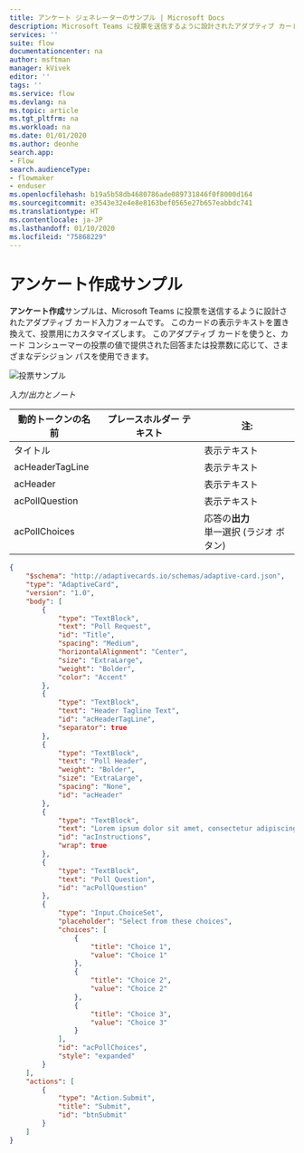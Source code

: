 ```yaml
---
title: アンケート ジェネレーターのサンプル | Microsoft Docs
description: Microsoft Teams に投票を送信するように設計されたアダプティブ カード入力フォーム。
services: ''
suite: flow
documentationcenter: na
author: msftman
manager: kVivek
editor: ''
tags: ''
ms.service: flow
ms.devlang: na
ms.topic: article
ms.tgt_pltfrm: na
ms.workload: na
ms.date: 01/01/2020
ms.author: deonhe
search.app:
- Flow
search.audienceType:
- flowmaker
- enduser
ms.openlocfilehash: b19a5b58db4680786ade089731846f0f8000d164
ms.sourcegitcommit: e3543e32e4e8e8163bef0565e27b657eabbdc741
ms.translationtype: HT
ms.contentlocale: ja-JP
ms.lasthandoff: 01/10/2020
ms.locfileid: "75868229"
---
```

# <a name="create-a-poll-sample"></a>アンケート作成サンプル

**アンケート作成**サンプルは、Microsoft Teams に投票を送信するように設計されたアダプティブ カード入力フォームです。 このカードの表示テキストを置き換えて、投票用にカスタマイズします。 このアダプティブ カードを使うと、カード コンシューマーの投票の値で提供された回答または投票数に応じて、さまざまなデシジョン パスを使用できます。

![投票サンプル](media/adaptive-cards/poll.png)

*入力/出力とノート*

| 動的トークンの名前 | プレースホルダー テキスト | 注:                                            |
|--------------------|------------------|---------------------------------------------------|
| タイトル              |                  | 表示テキスト                                      |
| acHeaderTagLine    |                  | 表示テキスト                                      |
| acHeader           |                  | 表示テキスト                                      |
| acPollQuestion     |                  | 表示テキスト                                      |
| acPollChoices      |                  | 応答の**出力**  <br> 単一選択 (ラジオ ボタン)|

``` json
{
    "$schema": "http://adaptivecards.io/schemas/adaptive-card.json",
    "type": "AdaptiveCard",
    "version": "1.0",
    "body": [
        {
            "type": "TextBlock",
            "text": "Poll Request",
            "id": "Title",
            "spacing": "Medium",
            "horizontalAlignment": "Center",
            "size": "ExtraLarge",
            "weight": "Bolder",
            "color": "Accent"
        },
        {
            "type": "TextBlock",
            "text": "Header Tagline Text",
            "id": "acHeaderTagLine",
            "separator": true
        },
        {
            "type": "TextBlock",
            "text": "Poll Header",
            "weight": "Bolder",
            "size": "ExtraLarge",
            "spacing": "None",
            "id": "acHeader"
        },
        {
            "type": "TextBlock",
            "text": "Lorem ipsum dolor sit amet, consectetur adipiscing elit. Integer vestibulum lorem eget neque sollicitudin, quis malesuada felis ultrices. ",
            "id": "acInstructions",
            "wrap": true
        },
        {
            "type": "TextBlock",
            "text": "Poll Question",
            "id": "acPollQuestion"
        },
        {
            "type": "Input.ChoiceSet",
            "placeholder": "Select from these choices",
            "choices": [
                {
                    "title": "Choice 1",
                    "value": "Choice 1"
                },
                {
                    "title": "Choice 2",
                    "value": "Choice 2"
                },
                {
                    "title": "Choice 3",
                    "value": "Choice 3"
                }
            ],
            "id": "acPollChoices",
            "style": "expanded"
        }
    ],
    "actions": [
        {
            "type": "Action.Submit",
            "title": "Submit",
            "id": "btnSubmit"
        }
    ]
}
```


